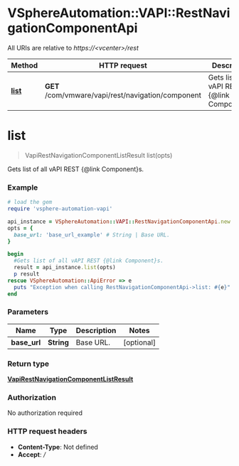 # VSphereAutomation::VAPI::RestNavigationComponentApi

All URIs are relative to *https://&lt;vcenter&gt;/rest*

Method | HTTP request | Description
------------- | ------------- | -------------
[**list**](RestNavigationComponentApi.md#list) | **GET** /com/vmware/vapi/rest/navigation/component | Gets list of all vAPI REST {@link Component}s.


# **list**
> VapiRestNavigationComponentListResult list(opts)

Gets list of all vAPI REST {@link Component}s.

### Example
```ruby
# load the gem
require 'vsphere-automation-vapi'

api_instance = VSphereAutomation::VAPI::RestNavigationComponentApi.new
opts = {
  base_url: 'base_url_example' # String | Base URL.
}

begin
  #Gets list of all vAPI REST {@link Component}s.
  result = api_instance.list(opts)
  p result
rescue VSphereAutomation::ApiError => e
  puts "Exception when calling RestNavigationComponentApi->list: #{e}"
end
```

### Parameters

Name | Type | Description  | Notes
------------- | ------------- | ------------- | -------------
 **base_url** | **String**| Base URL. | [optional] 

### Return type

[**VapiRestNavigationComponentListResult**](VapiRestNavigationComponentListResult.md)

### Authorization

No authorization required

### HTTP request headers

 - **Content-Type**: Not defined
 - **Accept**: */*



